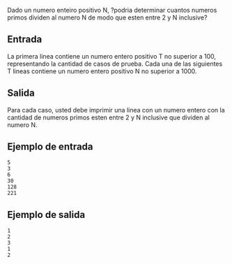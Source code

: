 Dado un numero enteiro positivo N, ?podria determinar cuantos numeros primos dividen al numero N de modo que esten entre 2 y N inclusive?



## Entrada



La primera linea contiene un numero entero positivo T no superior a 100, representando la cantidad de casos de prueba. Cada una de las siguientes T lineas contiene un numero entero positivo N no superior a 1000.



## Salida



Para cada caso, usted debe imprimir una linea con un numero entero con la cantidad de numeros primos esten entre 2 y N inclusive que dividen al numero N.



## Ejemplo de entrada



```
5
3
6
30
128
221
```


## Ejemplo de salida



```
1
2
3
1
2
```


